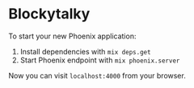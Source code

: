 # Blockytalky

To start your new Phoenix application:

1. Install dependencies with `mix deps.get`
2. Start Phoenix endpoint with `mix phoenix.server`

Now you can visit `localhost:4000` from your browser.
